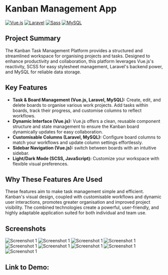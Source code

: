 # Kanban Management App

[![Vue.js](https://img.shields.io/badge/-Vue.js-4FC08D?style=flat-square&logo=vue.js&logoColor=white)](https://vuejs.org)
[![Laravel](https://img.shields.io/badge/-Laravel-FF2D20?style=flat-square&logo=laravel&logoColor=white)](https://laravel.com)
[![Sass](https://img.shields.io/badge/-Sass-CC6699?style=flat-square&logo=sass&logoColor=white)](https://sass-lang.com)
[![MySQL](https://img.shields.io/badge/-MySQL-4479A1?style=flat-square&logo=mysql&logoColor=white)](https://www.mysql.com)

## Project Summary

The Kanban Task Management Platform provides a structured and streamlined workspace for organising projects and tasks. Designed to enhance productivity and collaboration, this platform leverages Vue.js's reactivity,  SCSS for easy stylesheet management, Laravel's backend power, and MySQL for reliable data storage.

## Key Features 

* **Task & Board Management (Vue.js, Laravel, MySQL):** Create, edit, and delete boards to organise various work projects. Add tasks within boards, track their progress, and customise columns to reflect workflows.
* **Dynamic Interface (Vue.js):** Vue.js offers a clean, reusable component structure and state management to ensure the Kanban board dynamically updates for easy collaboration.
* **Customisable Columns (Laravel, MySQL):** Configure board columns to match your workflows and update column settings effortlessly.
* **Sidebar Navigation (Vue.js):** switch between boards with an intuitive sidebar.
* **Light/Dark Mode (SCSS, JavaScript):** Customize your workspace with flexible visual preferences.


## Why These Features Are Used

These features aim to make task management simple and efficient. Kanban's visual design, coupled with customisable workflows and dynamic user interactions, promotes greater organisation and improved project visibility.  The combined technologies create a powerful, user-friendly, and highly adaptable application suited for both individual and team use.

## Screenshots
![Screenshot 1](./screenshots/kanban1.png)
![Screenshot 1](./screenshots/kanban2.png)
![Screenshot 1](./screenshots/kanban3.png)
![Screenshot 1](./screenshots/kanban4.png)
![Screenshot 1](./screenshots/kanban5.png)
![Screenshot 1](./screenshots/kanban6.png)
![Screenshot 1](./screenshots/kanban7.png)
![Screenshot 1](./screenshots/kanban8.png)
![Screenshot 1](./screenshots/kanban9.png)

## Link to Demo: 

